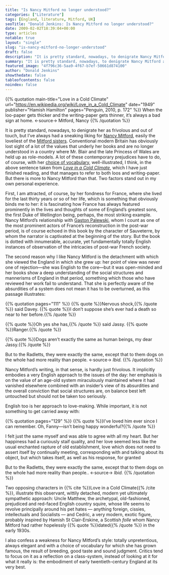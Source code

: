```yaml
---
title: "Is Nancy Mitford no longer understood?"
categories: ["Literature"]
tags: [England, literature, Mitford, UK]
seoTitle: "Donald Jenkins: Is Nancy Mitford no longer understood?"
date: 2009-02-02T18:39:04+00:00
type: articles
notable: true
layout: "single"
slug: "is-nancy-mitford-no-longer-understood"
draft: false
description: "It is pretty standard, nowadays, to denigrate Nancy Mitford as frivolous and out of touch, but I’ve always had a sneaking liking for someone who was easily the loveliest of the Mitford sisters"
summary: "It is pretty standard, nowadays, to denigrate Nancy Mitford as frivolous and out of touch, but I’ve always had a sneaking liking for someone who was easily the loveliest of the Mitford sisters Conventional modern Britain has obviously lost sight of a lot of the values that underly her books and are no longer valued in a country where Mr. Blair and the late Princess of Wales are held up as role-models. She understood her epoch's social structures perfectly, was aware of their absurdities, yet probably believed they were best left untouched"
featured_image: "4f796c36-5aa9-4f67-b7ef-50661d874100"
author: "Donald Jenkins"
showthedate: false
tableofcontents: false
noindex: false
---
```


{{% quotation main-title="Love in a Cold Climate" url="https://en.wikipedia.org/wiki/Love_in_a_Cold_Climate" date="1949" publisher="Hamish Hamilton" pages="Penguin, 2010, p.&nbsp;172" %}}
When the loo-paper gets thicker and the writing-paper gets thinner, it’s always a bad sign at home.
<-source->
Mitford, Nancy
{{% /quotation %}}

It is pretty standard, nowadays, to denigrate her as frivolous and out of touch, but I’ve always had a sneaking liking for [Nancy Mitford](https://en.wikipedia.org/wiki/Nancy_Mitford "Wikipedia Entry: Nancy Mitford"), easily the loveliest of the [Mitford sisters](https://en.wikipedia.org/wiki/Mitford_family "Wikipedia Entry: Mitford family"). Conventional modern Britain has obviously lost sight of a lot of the values that underly her books and are no longer understood in a country where Mr. Blair and the late Princess of Wales are held up as role-models. A lot of these contemporary prejudices have to do, of course, with her [choice of vocabulary](https://en.wikipedia.org/wiki/U_and_non-U_English "U and non-U English - Wikipedia, the free encyclopedia"), well-illustrated, I think, in the above sentence taken from _[Love in a Cold Climate](https://en.wikipedia.org/wiki/Love_in_a_Cold_Climate "Wikipedia Entry: Love in a Cold Climate")_, which I have just finished reading, and that manages to refer to both loos and writing-paper. But there is more to Nancy Mitford than that. Two factors stand out in my own personal experience.

First, I am attracted, of course, by her fondness for France, where she lived for the last thirty years or so of her life, which is something that obviously binds me to her: it is fascinating how France has always featured prominently in the lives and thoughts of some of England’s greatest sons, the first Duke of Wellington being, perhaps, the most striking example. Nancy Mitford’s relationship with [Gaston Palewski](https://en.wikipedia.org/wiki/Gaston_Palewski "Wikipedia Entry: Gaston Palewski"), whom I count as one of the most prominent actors of France’s reconstruction in the post-war period, is of course echoed in this book by the character of Sauveterre, by whom the narrator is captivated at the beginning of the story. But the book is dotted with innumerable, accurate, yet fundamentally totally English instances of observation of the intricacies of post-war French society.

The second reason why I like Nancy Mitford is the detachment with which she viewed the England in which she grew up: her point of view was never one of rejection—she was English to the core—but it was open-minded and her books show a deep understanding of the social structures and mannerisms of England in that period, something which those who have reviewed her work fail to understand. That she is perfectly aware of the absurdities of a system does not mean it has to be overturned, as this passage illustrates:

{{% quotation pages="111" %}}
{{% quote %}}Nervous shock,{{% /quote %}} said Davey. {{% quote %}}I don’t suppose she’s ever had a death so near to her before.{{% /quote %}}

{{% quote %}}Oh yes she has,{{% /quote %}} said Jassy. {{% quote %}}Ranger.{{% /quote %}}

{{% quote %}}Dogs aren’t exactly the same as human beings, my dear Jassy.{{% /quote %}}

But to the Radletts, they were exactly the same, except that to them dogs on the whole had more reality than people.
<-source->
_Ibid._
{{% /quotation %}}

Nancy Mitford’s writing, in that sense, is hardly just frivolous. It implicitly embodies a very English approach to the issues of the day: her emphasis is on the value of an age-old system miraculously maintained where it had vanished elsewhere combined with an insider’s view of its absurdities and the overall conviction that social structures are, on balance best left untouched but should not be taken too seriously.

English too is her approach to love-making. While important, it is not something to get carried away with:

{{% quotation pages="129" %}}
{{% quote %}}I’ve loved him ever since I can remember. Oh, Fanny—isn’t being happy wonderful?{{% /quote %}}

I felt just the same myself and was able to agree with all my heart. But her happiness had a curiously staif quality, and her love seemed less like the usual enchanted rapture of old establishment, love which does not need to assert itself by continually meeting, corresponding with and talking about its object, but which takes itself, as well as his response, for granted

But to the Radletts, they were exactly the same, except that to them dogs on the whole had more reality than people..
<-source->
_Ibid._
{{% /quotation %}}

Two opposing characters in {{% cite %}}Love in a Cold Climate{{% /cite %}}, illustrate this observant, wittily detached, modern yet ultimately sympathetic approach: Uncle Matthew, the archetypal, old-fashioned, prejudiced and red-faced English country squire, whose life seems to revolve principally around his pet hates — anything foreign, cissies, intellectuals and Socialists — and Cedric, a very modern, exotic figure, probably inspired by Hamish St Clair-Erskine, a Scottish _folle_ whom Nancy Mitford had rather hopelessly {{% quote %}}dated{{% /quote %}} in the early 1930s.

I also confess a weakness for Nancy Mitford’s style: totally unpretentious, always elegant and with a choice of vocabulary for which she has grown famous, the result of breeding, good taste and sound judgment. Critics tend to focus on it as a reflection on a class-system, instead of looking at it for what it really is: the embodiment of early twentieth-century England at its very best.
